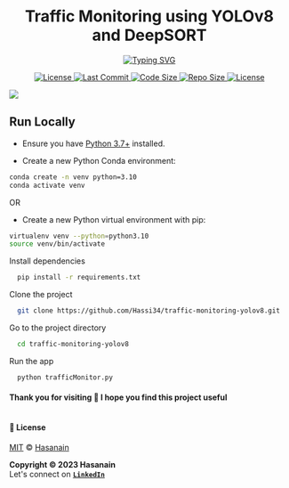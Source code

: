 <p align="center">
    <b>
        <h1 align="center">Traffic Monitoring using YOLOv8 and DeepSORT</h1>
    </b>
</p>
</p>
<p align="center">
<a href="https://github.com/Hassi34/traffic-monitoring-yolov8">
    <img src="https://readme-typing-svg.demolab.com?font=Georgia&size=18&duration=2000&pause=1500&multiline=False&color=10D736FF&center=true&width=400&height=40&lines=AI+%7C+Computer+Vision+%7C+OpenCV;Python+%7C+3.7+%7C+3.8+%7C+3.9+%7C+3.10;YOLOv8+%7C+DeepSORT;" alt="Typing SVG" />
</a>
</p>

<p align="center">
    <a href="https://www.python.org/downloads/">
        <img alt="License" src="https://img.shields.io/badge/python-3.7%20%7C%203.8%20%7C%203.9%20%7C%203.10-g.svg">
    </a>
    <a href="https://github.com/Hassi34/traffic-monitoring-yolov8">
        <img alt="Last Commit" src="https://img.shields.io/github/last-commit/hassi34/traffic-monitoring-yolov8/main?color=g">
    </a>
    <a href="https://github.com/Hassi34/traffic-monitoring-yolov8">
        <img alt="Code Size" src="https://img.shields.io/github/languages/code-size/hassi34/traffic-monitoring-yolov8?color=g">
    </a>
    <a href="https://github.com/Hassi34/traffic-monitoring-yolov8">
        <img alt="Repo Size" src="https://img.shields.io/github/repo-size/hassi34/traffic-monitoring-yolov8?color=g">
    </a>
    <a href="https://github.com/Hassi34/traffic-monitoring-yolov8/blob/main/LICENSE">
        <img alt="License" src="https://img.shields.io/github/license/hassi34/traffic-monitoring-yolov8?color=g">
    </a>

![](./static/traffic_link.gif)

## Run Locally<a id='run-local'></a>

* Ensure you have [Python 3.7+](https://www.python.org/downloads/) installed.

* Create a new Python Conda environment:

```bash
conda create -n venv python=3.10  
conda activate venv 
```
OR
* Create a new Python virtual environment with pip:
```bash
virtualenv venv --python=python3.10 
source venv/bin/activate
```
Install dependencies

```bash
  pip install -r requirements.txt
```

Clone the project

```bash
  git clone https://github.com/Hassi34/traffic-monitoring-yolov8.git
```

Go to the project directory

```bash
  cd traffic-monitoring-yolov8
```

Run the app

```bash
  python trafficMonitor.py
```

#### **Thank you for visiting 🙏 I hope you find this project useful**<br><br>

#### **📃 License**
[MIT][license] © [Hasanain][website]

[license]: https://github.com/Hassi34/traffic-monitoring-yolov8/blob/main/LICENSE
[website]: https://hasanain.aicaliber.com

**Copyright &copy; 2023 Hasanain** <br>
Let's connect on **[``LinkedIn``](https://www.linkedin.com/in/hasanain-mehmood)** <br>


